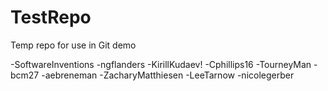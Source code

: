 # TestRepo
Temp repo for use in Git demo

-SoftwareInventions
-ngflanders
-KirillKudaev!
-Cphillips16
-TourneyMan
-bcm27
-aebreneman
-ZacharyMatthiesen
-LeeTarnow
-nicolegerber
